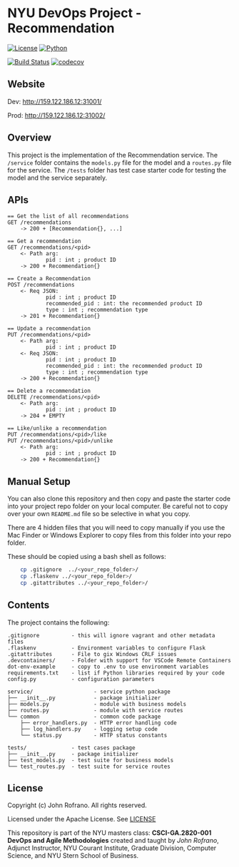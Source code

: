 # NYU DevOps Project - Recommendation

[![License](https://img.shields.io/badge/License-Apache_2.0-blue.svg)](https://opensource.org/licenses/Apache-2.0)
[![Python](https://img.shields.io/badge/Language-Python-blue.svg)](https://python.org/)

[![Build Status](https://github.com/CSCI-GA-2820-SP23-003/recommendations/actions/workflows/tdd.yml/badge.svg)](https://github.com/CSCI-GA-2820-SP23-003/recommendations/actions)
[![codecov](https://codecov.io/gh/CSCI-GA-2820-SP23-003/recommendations/branch/master/graph/badge.svg?token=MVEA3AV9VJ)](https://codecov.io/gh/CSCI-GA-2820-SP23-003/recommendations)


## Website
Dev: http://159.122.186.12:31001/

Prod: http://159.122.186.12:31002/

## Overview

This project is the implementation of the Recommendation service. The `/service` folder contains the `models.py` file for the model and a `routes.py` file for the service. The `/tests` folder has test case starter code for testing the model and the service separately.

## APIs
```
== Get the list of all recommendations
GET /recommendations
    -> 200 + [Recommendation{}, ...]
    
== Get a recommendation
GET /recommendations/<pid>
    <- Path arg:
            pid : int ; product ID
    -> 200 + Recommendation{}
    
== Create a Recommendation
POST /recommendations
    <- Req JSON:
            pid : int ; product ID
            recommended_pid : int: the recommended product ID
            type : int ; recommendation type
    -> 201 + Recommendation{}
    
== Update a recommendation
PUT /recommendations/<pid>
    <- Path arg:
            pid : int ; product ID
    <- Req JSON:
            pid : int ; product ID
            recommended_pid : int: the recommended product ID
            type : int ; recommendation type
    -> 200 + Recommendation{}
    
== Delete a recommendation
DELETE /recommendations/<pid>
    <- Path arg:
            pid : int ; product ID
    -> 204 + EMPTY

== Like/unlike a recommendation
PUT /recommendations/<pid>/like
PUT /recommendations/<pid>/unlike
    <- Path arg:
            pid : int ; product ID
    -> 200 + Recommendation{}
```

## Manual Setup

You can also clone this repository and then copy and paste the starter code into your project repo folder on your local computer. Be careful not to copy over your own `README.md` file so be selective in what you copy.

There are 4 hidden files that you will need to copy manually if you use the Mac Finder or Windows Explorer to copy files from this folder into your repo folder.

These should be copied using a bash shell as follows:

```bash
    cp .gitignore  ../<your_repo_folder>/
    cp .flaskenv ../<your_repo_folder>/
    cp .gitattributes ../<your_repo_folder>/
```

## Contents

The project contains the following:

```text
.gitignore          - this will ignore vagrant and other metadata files
.flaskenv           - Environment variables to configure Flask
.gitattributes      - File to gix Windows CRLF issues
.devcontainers/     - Folder with support for VSCode Remote Containers
dot-env-example     - copy to .env to use environment variables
requirements.txt    - list if Python libraries required by your code
config.py           - configuration parameters

service/                   - service python package
├── __init__.py            - package initializer
├── models.py              - module with business models
├── routes.py              - module with service routes
└── common                 - common code package
    ├── error_handlers.py  - HTTP error handling code
    ├── log_handlers.py    - logging setup code
    └── status.py          - HTTP status constants

tests/              - test cases package
├── __init__.py     - package initializer
├── test_models.py  - test suite for business models
└── test_routes.py  - test suite for service routes
```

## License

Copyright (c) John Rofrano. All rights reserved.

Licensed under the Apache License. See [LICENSE](LICENSE)

This repository is part of the NYU masters class: **CSCI-GA.2820-001 DevOps and Agile Methodologies** created and taught by *John Rofrano*, Adjunct Instructor, NYU Courant Institute, Graduate Division, Computer Science, and NYU Stern School of Business.

